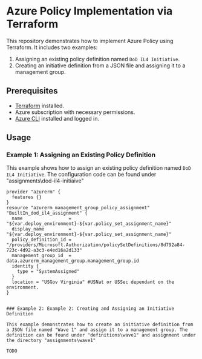 # Azure Policy Implementation via Terraform

This repository demonstrates how to implement Azure Policy using Terraform. It includes two examples:
1. Assigning an existing policy definition named `DoD IL4 Initiative`.
2. Creating an initiative definition from a JSON file and assigning it to a management group.

## Prerequisites
- [Terraform](https://www.terraform.io/downloads.html) installed.
- Azure subscription with necessary permissions.
- [Azure CLI](https://docs.microsoft.com/en-us/cli/azure/install-azure-cli) installed and logged in.

## Usage

### Example 1: Assigning an Existing Policy Definition

This example shows how to assign an existing policy definition named `DoD IL4 Initiative`. The configuration code can be found under "assignments\dod-il4-initiaive"

```hcl
provider "azurerm" {
  features {}
}
resource "azurerm_management_group_policy_assignment" "BuiltIn_dod_il4_assignment" {
  name                 = "${var.deploy_environment}-${var.policy_set_assignment_name}"
  display_name         = "${var.deploy_environment}-${var.policy_set_assignment_name}"
  policy_definition_id = "/providers/Microsoft.Authorization/policySetDefinitions/8d792a84-723c-4d92-a3c3-e4ed16a2d133"
  management_group_id  = data.azurerm_management_group.management_group.id
  identity {
    type = "SystemAssigned"
  }
  location = "USGov Virginia" #USNat or USSec dependant on the environment.
}


### Example 2: Example 2: Creating and Assigning an Initiative Definition

This example demonstrates how to create an initiative definition from a JSON file named "Wave 1" and assign it to a management group. The definition can be found under "definitions\wave1" and assignment under the directory "assignments\wave1"

TODO
